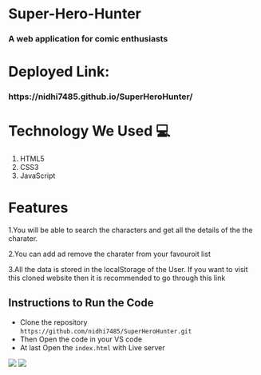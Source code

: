 # Super-Hero-Hunter
<h3>A web application for comic enthusiasts

# Deployed Link:

<h3>https://nidhi7485.github.io/SuperHeroHunter/</h3> 

# Technology We Used :computer: 
1. HTML5
2. CSS3
3. JavaScript

# Features
1.You will be able to search the characters and get all the details of the the charater.

2.You can add ad remove the charater from your favouroit list 

3.All the data is stored in the localStorage of the User.
If you want to visit this cloned website then it is recommended to go through this link 

## Instructions to Run the Code 

- Clone the repository `https://github.com/nidhi7485/SuperHeroHunter.git`
- Then Open the code in your VS code
- At last Open the `index.html` with Live server

 <img src="https://miro.medium.com/max/1400/1*kbYAXLvvgmO9dfzNPsl-zQ.png">
  
 
  
  <img src="https://miro.medium.com/max/1400/1*R8H3fpYQ9r2IeiHRBgAu3g.png">
